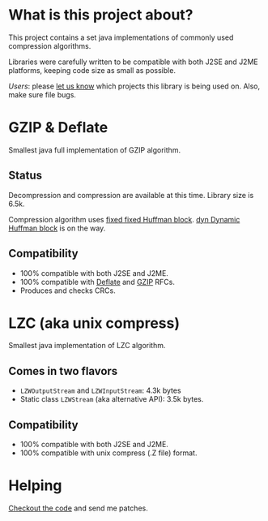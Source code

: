 # What is this project about?

This project contains a set java implementations of commonly used compression algorithms.

Libraries were carefully written to be compatible with both J2SE and J2ME platforms, keeping code size as small as possible.

*Users*: please [let us know](mailto:compress-j2me@googlegroups.com) which projects this library is being used on. Also, make sure file bugs.

# GZIP & Deflate

Smallest java full implementation of GZIP algorithm.

## Status
Decompression and compression are available at this time. Library size is 6.5k.

Compression algorithm uses [fixed fixed Huffman block](http://www.gzip.org/zlib/rfc-deflate.html). [dyn Dynamic Huffman block](http://www.gzip.org/zlib/rfc-deflate.html) is on the way. 

## Compatibility
  * 100% compatible with both J2SE and J2ME.
  * 100% compatible with [Deflate](http://www.gzip.org/zlib/rfc-deflate.html) and [GZIP](http://www.gzip.org/zlib/rfc-gzip.html) RFCs.
  * Produces and checks CRCs.

# LZC (aka unix compress)

Smallest java implementation of LZC algorithm.

## Comes in two flavors
  * `LZWOutputStream` and `LZWInputStream`: 4.3k bytes
  * Static class `LZWStream` (aka alternative API): 3.5k bytes.

## Compatibility
  * 100% compatible with both J2SE and J2ME.
  * 100% compatible with unix compress (.Z file) format.

# Helping

[Checkout the code](https://github.com/igorgatis/compress-j2me) and send me patches.

